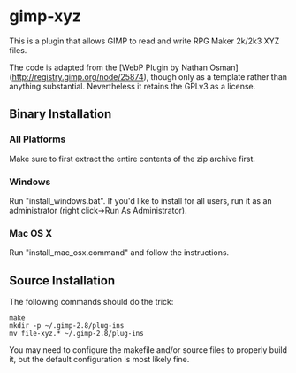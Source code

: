 gimp-xyz
========

This is a plugin that allows GIMP to read and write RPG Maker 2k/2k3 XYZ files.

The code is adapted from the [WebP Plugin by Nathan Osman]
(http://registry.gimp.org/node/25874), though only as a template rather than
anything substantial. Nevertheless it retains the GPLv3 as a license.

Binary Installation
-------------------

### All Platforms
Make sure to first extract the entire contents of the zip archive first.

### Windows
Run "install_windows.bat". If you'd like to install for all users, run it as an administrator (right click->Run As Administrator).

### Mac OS X
Run "install_mac_osx.command" and follow the instructions.

Source Installation
-------------------

The following commands should do the trick:

    make
    mkdir -p ~/.gimp-2.8/plug-ins
    mv file-xyz.* ~/.gimp-2.8/plug-ins

You may need to configure the makefile and/or source files to properly build it,
but the default configuration is most likely fine.
